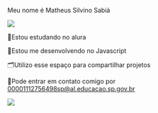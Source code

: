 Meu nome é Matheus Silvino Sabiá

![](https://media.tenor.com/bfAPV6kZXu8AAAAi/isaac-dance.gif)

📖Estou estudando no alura

📝Estou me desenvolvendo no Javascript

🗂️Utilizo esse espaço para compartilhar projetos

📨Pode entrar em contato comigo por
00001112756498sp@al.educacao.sp.gov.br

![](https://media1.tenor.com/m/Oq9n98VpQkkAAAAC/jotaro-jojo.gif)
